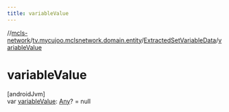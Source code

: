 ```yaml
---
title: variableValue
---
```

//[mcls-network](../../../index.html)/[tv.mycujoo.mclsnetwork.domain.entity](../index.html)/[ExtractedSetVariableData](index.html)/[variableValue](variable-value.html)



# variableValue



[androidJvm]\
var [variableValue](variable-value.html): [Any](https://kotlinlang.org/api/latest/jvm/stdlib/kotlin/-any/index.html)? = null




